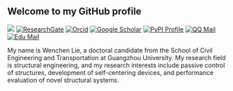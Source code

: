 ## Welcome to my GitHub profile

<!--
**WenchenLie/WenchenLie** is a ✨ _special_ ✨ repository because its `README.md` (this file) appears on your GitHub profile.

Here are some ideas to get you started:

- 🔭 I’m currently working on ...
- 🌱 I’m currently learning ...
- 👯 I’m looking to collaborate on ...
- 🤔 I’m looking for help with ...
- 💬 Ask me about ...
- 📫 How to reach me: ...
- 😄 Pronouns: ...
- ⚡ Fun fact: ...
-->
![](https://komarev.com/ghpvc/?username=WenchenLie&style=flat)
[![ResearchGate](https://img.shields.io/badge/ResearchGate-green?style=flat&labelColor=green&logo=researchgate&logoColor=white)](https://www.researchgate.net/profile/Wenchen-Lie)
[![Orcid](https://img.shields.io/badge/Orcid-white?style=flat&labelColor=white&logo=orcid&logoColor=green)](https://orcid.org/0000-0002-9181-7555)
[![Google Scholar](https://img.shields.io/badge/Google%20Scholar-4285F4?style=flat&logo=google-scholar&logoColor=white&link=https://scholar.google.com/citations?user=cGoAAAAJ)](https://scholar.google.com/citations?user=cGoAAAAJ)
[![PyPI Profile](https://img.shields.io/badge/PyPI%20Profile-3775A9?style=flat&logo=pypi&logoColor=white)](https://pypi.org/user/C4_real/)
[![QQ Mail](https://img.shields.io/badge/QQ_Mail-438171766@qq.com-F7AD06?style=flat&logo=tencentqq&logoColor=white&labelColor=F7AD06&color=white)](mailto:438171766@qq.com)
[![Edu Mail](https://img.shields.io/badge/Edu_Mail-666@e.gzhu.edu.cn-F7AD06?style=flat&logo=tencentqq&logoColor=white&labelColor=F7AD06&color=white)](mailto:666@e.gzhu.edu.cn)

My name is Wenchen Lie, a doctoral candidate from the School of Civil Engineering and Transportation at Guangzhou University. My research field is structural engineering, and my research interests include passive control of structures, development of self-centering devices, and performance evaluation of novel structural systems.
